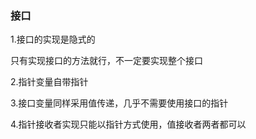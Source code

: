 ### 接口

1.接口的实现是隐式的

只有实现接口的方法就行，不一定要实现整个接口


2.指针变量自带指针

3.接口变量同样采用值传递，几乎不需要使用接口的指针

4.指针接收者实现只能以指针方式使用，值接收者两者都可以